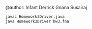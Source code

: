 @author: Infant Derrick Gnana Susairaj

```bash
javac Homework3Driver.java
java Homework3Driver hw3.fna
```
